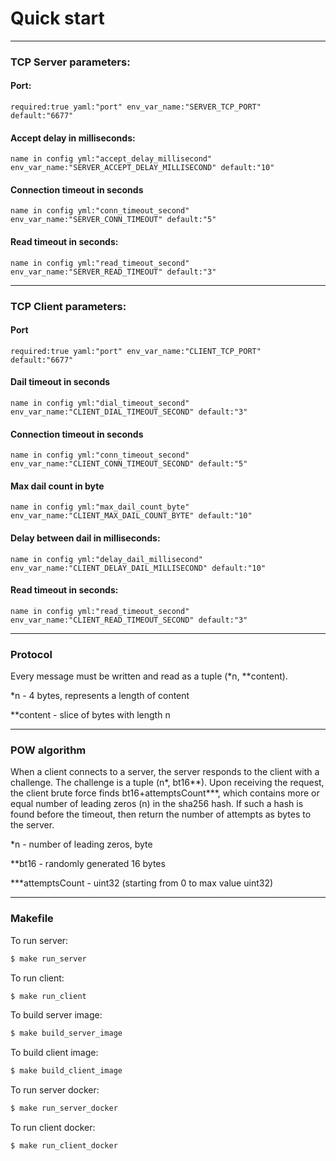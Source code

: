# Quick start

----

### TCP Server parameters:

#### Port:
    required:true yaml:"port" env_var_name:"SERVER_TCP_PORT" default:"6677"
#### Accept delay in milliseconds:
    name in config yml:"accept_delay_millisecond" env_var_name:"SERVER_ACCEPT_DELAY_MILLISECOND" default:"10"
#### Connection timeout in seconds
    name in config yml:"conn_timeout_second" env_var_name:"SERVER_CONN_TIMEOUT" default:"5"
#### Read timeout in seconds:
    name in config yml:"read_timeout_second" env_var_name:"SERVER_READ_TIMEOUT" default:"3"

---

### TCP Client parameters:

#### Port 
    required:true yaml:"port" env_var_name:"CLIENT_TCP_PORT" default:"6677"
#### Dail timeout in seconds
    name in config yml:"dial_timeout_second" env_var_name:"CLIENT_DIAL_TIMEOUT_SECOND" default:"3"
#### Connection timeout in seconds
    name in config yml:"conn_timeout_second" env_var_name:"CLIENT_CONN_TIMEOUT_SECOND" default:"5"
#### Max dail count in byte
    name in config yml:"max_dail_count_byte" env_var_name:"CLIENT_MAX_DAIL_COUNT_BYTE" default:"10"
#### Delay between dail in milliseconds:
    name in config yml:"delay_dail_millisecond" env_var_name:"CLIENT_DELAY_DAIL_MILLISECOND" default:"10"
#### Read timeout in seconds:
    name in config yml:"read_timeout_second" env_var_name:"CLIENT_READ_TIMEOUT_SECOND" default:"3"

---

### Protocol

Every message must be written and read as a tuple (*n, **content).

*n - 4 bytes, represents a length of content

**content - slice of bytes with length n


---

### POW algorithm

When a client connects to a server, the server responds
to the client with a challenge. The challenge is a
tuple (n*, bt16**). Upon receiving the request,
the client brute force finds bt16+attemptsCount***,
which contains more or equal number of leading zeros (n)
in the sha256 hash. If such a hash is found before the
timeout, then return the number of attempts as
bytes to the server.

*n - number of leading zeros, byte

**bt16 - randomly generated 16 bytes

***attemptsCount - uint32 (starting from 0 to max value uint32)

---
### Makefile
To run server:

```sh
$ make run_server
```

To run client:

```sh
$ make run_client
```

To build server image:

```sh
$ make build_server_image
```

To build client image:

```sh
$ make build_client_image
```

To run server docker:

```sh
$ make run_server_docker
```

To run client docker:

```sh
$ make run_client_docker
```

